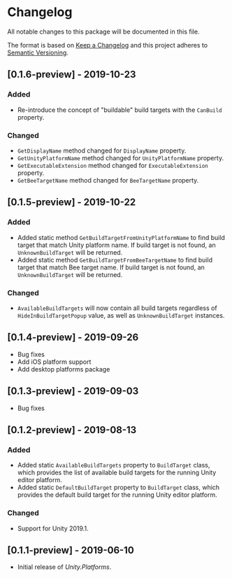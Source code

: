 # Changelog
All notable changes to this package will be documented in this file.

The format is based on [Keep a Changelog](http://keepachangelog.com/en/1.0.0/)
and this project adheres to [Semantic Versioning](http://semver.org/spec/v2.0.0.html).

## [0.1.6-preview] - 2019-10-23

### Added
* Re-introduce the concept of "buildable" build targets with the `CanBuild` property.

### Changed
* `GetDisplayName` method changed for `DisplayName` property.
* `GetUnityPlatformName` method changed for `UnityPlatformName` property.
* `GetExecutableExtension` method changed for `ExecutableExtension` property.
* `GetBeeTargetName` method changed for `BeeTargetName` property.

## [0.1.5-preview] - 2019-10-22

### Added
* Added static method `GetBuildTargetFromUnityPlatformName` to find build target that match Unity platform name. If build target is not found, an `UnknownBuildTarget` will be returned.
* Added static method `GetBuildTargetFromBeeTargetName` to find build target that match Bee target name. If build target is not found, an `UnknownBuildTarget` will be returned.

### Changed
* `AvailableBuildTargets` will now contain all build targets regardless of `HideInBuildTargetPopup` value, as well as `UnknownBuildTarget` instances.

## [0.1.4-preview] - 2019-09-26
* Bug fixes  
* Add iOS platform support
* Add desktop platforms package

## [0.1.3-preview] - 2019-09-03

* Bug fixes  

## [0.1.2-preview] - 2019-08-13

### Added
* Added static `AvailableBuildTargets` property to `BuildTarget` class, which provides the list of available build targets for the running Unity editor platform.
* Added static `DefaultBuildTarget` property to `BuildTarget` class, which provides the default build target for the running Unity editor platform.

### Changed
* Support for Unity 2019.1.

## [0.1.1-preview] - 2019-06-10

* Initial release of *Unity.Platforms*.
